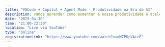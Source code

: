 ```yaml
---
title: "VSCode + Copilot + Agent Mode - Produtividade na Era da AI"
description: Vamos aprender como aumentar a nossa produtividade e acelerar o desenvolvimento com o poder da Inteligência Artificial! Nesta live prática, vamos descobrir como tirar o máximo partido do VSCode combinado com Copilot e o revolucionário Agent Mode.
date: "2025-04-30"
time: "21:00-22:30"
location: "Live via YouTube"
type: "online"
registrationLink: "https://www.youtube.com/watch?v=qW7PDpVAtcE"
---
```

